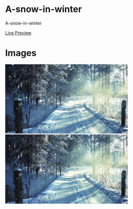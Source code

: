 # A-snow-in-winter
A-snow-in-winter

[Live Preview](https://ranarabees.github.io/A-snow-in-winter)

# Images

<img src="./lively_p.gif" alt="GIF" />
<img src="./lively_t.jpg" alt="Simple Image" />
